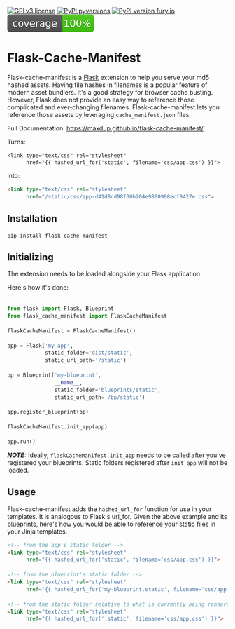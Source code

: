 [![GPLv3 license](https://img.shields.io/badge/License-GPLv3-blue.svg)](https://github.com/maxdup/flask-cache-manifest/blob/master/LICENSE.txt)
[![PyPI pyversions](https://img.shields.io/pypi/pyversions/flask-cache-manifest.svg)](https://pypi.python.org/pypi/flask-cache-manifest/)
[![PyPI version fury.io](https://badge.fury.io/py/flask-cache-manifest.svg)](https://pypi.python.org/pypi/flask-cache-manifest/)
[![Coverage](https://github.com/maxdup/flask-cache-manifest/blob/master/docs/source/coverage.svg "coverage")]()

# Flask-Cache-Manifest

Flask-cache-manifest is a [Flask](https://flask.palletsprojects.com/en/2.2.x/) extension to help you serve your md5 hashed assets. Having file hashes in filenames is a popular feature of modern asset bundlers. It's a good strategy for browser cache busting. However, Flask does not provide an easy way to reference those complicated and ever-changing filenames. Flask-cache-manifest lets you reference those assets by leveraging `cache_manifest.json` files.


Full Documentation: https://maxdup.github.io/flask-cache-manifest/

Turns:
```Jinja
<link type="text/css" rel="stylesheet"
      href="{{ hashed_url_for('static', filename='css/app.css') }}">
```

into:

```html
<link type="text/css" rel="stylesheet"
      href="/static/css/app-d41d8cd98f00b204e9800998ecf8427e.css">
```


## Installation

```
pip install flask-cache-manifest
```


## Initializing

The extension needs to be loaded alongside your Flask application.

Here's how it's done:

```python

from flask import Flask, Blueprint
from flask_cache_manifest import FlaskCacheManifest

flaskCacheManifest = FlaskCacheManifest()

app = Flask('my-app',
            static_folder='dist/static',
            static_url_path='/static')

bp = Blueprint('my-blueprint',
               __name__,
               static_folder='blueprints/static',
               static_url_path='/bp/static')

app.register_blueprint(bp)

flaskCacheManifest.init_app(app)

app.run()
```

**_NOTE:_**
    Ideally, `flaskCacheManifest.init_app` needs to be called after you've registered your blueprints.
    Static folders registered after `init_app` will not be loaded.


## Usage

Flask-cache-manifest adds the `hashed_url_for` function for use in your templates.
It is analogous to Flask's url_for. Given the above example and its blueprints,
here's how you would be able to reference your static files in your Jinja templates.

```html
<!-- from the app's static folder -->
<link type="text/css" rel="stylesheet"
      href="{{ hashed_url_for('static', filename='css/app.css') }}">

<!-- from the blueprint's static folder -->
<link type="text/css" rel="stylesheet"
      href="{{ hashed_url_for('my-blueprint.static', filename='css/app.css') }}">

<!-- from the static folder relative to what is currently being rendered -->
<link type="text/css" rel="stylesheet"
      href="{{ hashed_url_for('.static', filename='css/app.css') }}">